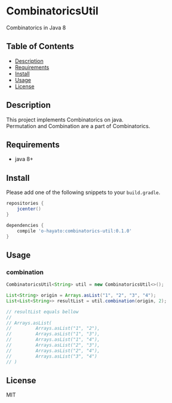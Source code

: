 CombinatoricsUtil
================

Combinatorics in Java 8


Table of Contents
-----------------

* [Description](#description)
* [Requirements](#requirements)
* [Install](#install)
* [Usage](#usage)
* [License](#license)

Description
-----------

This project implements Combinatorics on java.  
Permutation and Combination are a part of Combinatorics.

Requirements
------------

* java 8+

Install
-------

Please add one of the following snippets to your `build.gradle`.


```groovy
repositories {
    jcenter()
}

dependencies {
    compile 'o-hayato:combinatorics-util:0.1.0'
}
```


Usage
-----

### combination

```java
CombinatoricsUtil<String> util = new CombinatoricsUtil<>();

List<String> origin = Arrays.asList("1", "2", "3", "4");
List<List<String>> resultList = util.combination(origin, 2);

// resultList equals bellow
// 
// Arrays.asList(
//         Arrays.asList("1", "2"),
//         Arrays.asList("1", "3"),
//         Arrays.asList("1", "4"),
//         Arrays.asList("2", "3"),
//         Arrays.asList("2", "4"),
//         Arrays.asList("3", "4")
// )

```

License
-------

MIT

